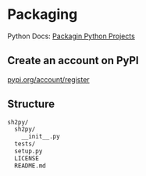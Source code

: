 # Packaging

Python Docs: [Packagin Python Projects](https://packaging.python.org/tutorials/packaging-projects/)

## Create an account on PyPI

[pypi.org/account/register](https://pypi.org/account/register/)

## Structure

```bash
sh2py/
  sh2py/
    __init__.py
  tests/
  setup.py
  LICENSE
  README.md
```
